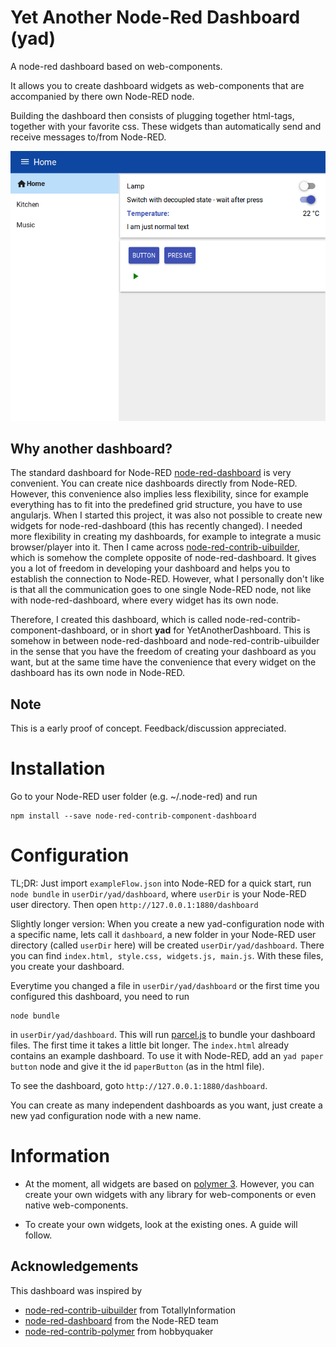 # Yet Another Node-Red Dashboard (yad)
A node-red dashboard based on web-components.

It allows you to create dashboard widgets as web-components that are accompanied by there own Node-RED node.

Building the dashboard then consists of plugging together html-tags, together with your favorite css. These widgets than automatically send and receive messages to/from Node-RED.

![example](example2.png)

## Why another dashboard?
The standard dashboard for Node-RED [node-red-dashboard](https://flows.nodered.org/node/node-red-dashboard) is very convenient. You can create nice dashboards directly from Node-RED. However, this convenience also implies less flexibility, since for example everything has to fit into the predefined grid structure, you have to use angularjs. When I started this project, it was also not possible to create new widgets for node-red-dashboard (this has recently changed).
I needed more flexibility in creating my dashboards, for example to integrate a music browser/player into it.
Then I came across [node-red-contrib-uibuilder](https://github.com/TotallyInformation/node-red-contrib-uibuilder), which is somehow the complete opposite of node-red-dashboard. It gives you a lot of freedom in developing your dashboard and helps you to establish the connection to Node-RED. However, what I personally don't like is that all the communication goes to one single Node-RED node, not like with node-red-dashboard, where every widget has its own node.

Therefore, I created this dashboard, which is called node-red-contrib-component-dashboard, or in short **yad** for YetAnotherDashboard. This is somehow in between node-red-dashboard and node-red-contrib-uibuilder in the sense that you have the freedom of creating your dashboard as you want, but at the same time have the convenience that every widget on the dashboard has its own node in Node-RED.

## Note
This is a early proof of concept. Feedback/discussion appreciated.

# Installation
Go to your Node-RED user folder (e.g. ~/.node-red) and run
```
npm install --save node-red-contrib-component-dashboard
```

# Configuration
TL;DR: Just import `exampleFlow.json` into Node-RED for a quick start, run `node bundle` in `userDir/yad/dashboard`, where `userDir` is your Node-RED user directory. Then open `http://127.0.0.1:1880/dashboard`

Slightly longer version:
When you create a new yad-configuration node with a specific name, lets call it `dashboard`, a new folder in your Node-RED user directory (called `userDir` here) will be created `userDir/yad/dashboard`. There you can find `index.html, style.css, widgets.js, main.js`. With these files, you create your dashboard.

Everytime you changed a file in `userDir/yad/dashboard` or the first time you configured this dashboard, you need to run
```
node bundle
```
in `userDir/yad/dashboard`. This will run [parcel.js](https://parceljs.org/) to bundle your dashboard files. The first time it takes a little bit longer.
The `index.html` already contains an example dashboard. To use it with Node-RED, add an `yad paper button` node and give it the id `paperButton` (as in the html file).

To see the dashboard, goto `http://127.0.0.1:1880/dashboard`.

You can create as many independent dashboards as you want, just create a new yad configuration node with a new name.


# Information
* At the moment, all widgets are based on [polymer 3](https://polymer-library.polymer-project.org/). However, you can create your own widgets with any library for web-components or even native web-components.

* To create your own widgets, look at the existing ones. A guide will follow.
## Acknowledgements
This dashboard was inspired by
* [node-red-contrib-uibuilder](https://github.com/TotallyInformation/node-red-contrib-uibuilder) from TotallyInformation
* [node-red-dashboard](https://flows.nodered.org/node/node-red-dashboard) from the Node-RED team
* [node-red-contrib-polymer](https://www.npmjs.com/package/node-red-contrib-polymer) from hobbyquaker
